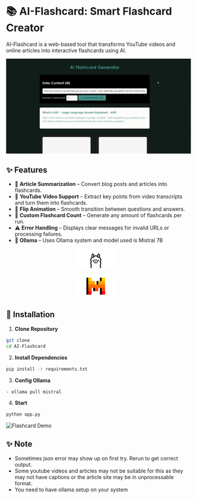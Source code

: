 # 📚 AI-Flashcard: Smart Flashcard Creator  

AI-Flashcard is a web-based tool that transforms YouTube videos and online articles into interactive flashcards using AI.

![LigaFooty Animation](data/demo.gif)

## ✨ Features  

- 📝 **Article Summarization** – Convert blog posts and articles into flashcards.  
- 🎥 **YouTube Video Support** – Extract key points from video transcripts and turn them into flashcards.  
- 🔄 **Flip Animation** – Smooth transition between questions and answers.  
- 🔢 **Custom Flashcard Count** – Generate any amount of flashcards per run.  
- ⚠️ **Error Handling** – Displays clear messages for invalid URLs or processing failures.  
- 📝 **Ollama** – Uses Ollama system and model used is Mistral  7B

<p align="center">
  <img width="20%" src="data/og.png"> &nbsp &nbsp
</p>

<p align="center">
  <img width="20%" src="data/mistral.jpg"> &nbsp &nbsp
</p>

## 🚀 Installation  

1. **Clone Repository**
```bash
git clone 
cd AI-Flashcard
```

2. **Install Dependencies**
```bash
pip install -r requirements.txt
```

3. **Config Ollama**

```
- ollama pull mistral
``` 

4. **Start** 

```bash
python app.py
```

![Flashcard Demo]()


## ✨ Note  

- Sometimes json error may show up on first try. Rerun to get correct output. 
- Some youtube videos and articles may not be suitable for this as they may not have captions or the article site may be in unprocessable format.
- You need to have ollama setup on your system
